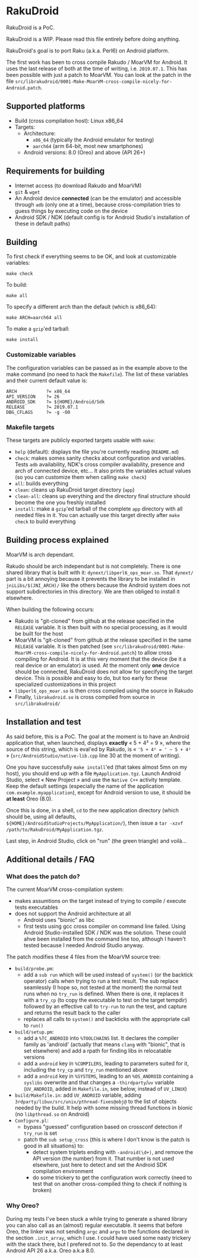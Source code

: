 # RakuDroid

RakuDroid is a PoC.

RakuDroid is a WIP. Please read this file entirely before doing anything.

RakuDroid's goal is to port Raku (a.k.a. Perl6) on Android platform.

The first work has been to cross compile Rakudo / MoarVM for Android. It uses the last release of both at the time of writing, i.e. `2019.07.1`. This has been possible with just a patch to MoarVM. You can look at the patch in the file `src/librakudroid/0001-Make-MoarVM-cross-compile-nicely-for-Android.patch`.

## Supported platforms

* Build (cross compilation host): Linux x86_64
* Targets:
  * Architecture:
	* `x86_64` (typically the Android emulator for testing)
	* `aarch64` (arm 64-bit, most new smartphones)
  * Android versions: 8.0 (Oreo) and above (API 26+)

## Requirements for building

* Internet access (to download Rakudo and MoarVM)
* `git` & `wget`
* An Android device **connected** (can be the emulator) and accessible through `adb` (only one at a time), because cross-compilation tries to guess things by executing code on the device
* Android SDK / NDK (default config is for Android Studio's installation of these in default paths)

## Building

To first check if everything seems to be OK, and look at customizable variables:

	make check

To build:

	make all

To specify a different arch than the default (which is x86_64):

	make ARCH=aarch64 all

To make a `gzip`'ed tarball:

	make install

### Customizable variables

The configuration variables can be passed as in the example above to the make command (no need to hack the `Makefile`). The list of these variables and their current default value is:

```make
ARCH           ?= x86_64
API_VERSION    ?= 26
ANDROID_SDK    ?= ${HOME}/Android/Sdk
RELEASE        ?= 2019.07.1
DBG_CFLAGS     ?= -g -O0
```

### Makefile targets

These targets are publicly exported targets usable with `make`:
* `help` (default): displays the file you're currently reading (`README.md`)
* `check`: makes somes sanity checks about configuration and variables. Tests `adb` availability, NDK's cross compiler availability, presence and arch of connected device, etc… It also prints the variables actual values (so you can customize them when calling `make check`)
* `all`: builds everything
* `clean`: cleans up RakuDroid target directory (`app`)
* `clean-all`: cleans up everything and the directory final structure should become the one you freshly installed
* `install`: make a `gzip`'ed tarball of the complete `app` directory with all needed files in it. You can actually use this target directly after `make check` to build everything

## Building process explained

MoarVM is arch dependant.

Rakudo should be arch independant but is not completely. There is one shared library that is built with it: `dynext/libperl6_ops_moar.so`. That `dynext/` part is a bit annoying because it prevents the library to be installed in `jniLibs/$(JNI_ARCH)/` like the others because the Android system does not support subdirectories in this directory. We are then obliged to install it elsewhere.

When building the following occurs:
* Rakudo is "git-cloned" from github at the release specified in the `RELEASE` variable. It is then built with no special processing, as it would be built for the host
* MoarVM is "git-cloned" from github at the release specified in the same `RELEASE` variable. It is then patched (see `src/librakudroid/0001-Make-MoarVM-cross-compile-nicely-for-Android.patch`) to allow cross compiling for Android. It is at this very moment that the device (be it a real device or an emulator) is used. At the moment only **one** device should be connected, RakuDroid does not allow for specifying the target device. This is possible and easy to do, but too early for these specialized customizations in this project
* `libperl6_ops_moar.so` is then cross compiled using the source in Rakudo
* Finally, `librakudroid.so` is cross compiled from source in `src/librakudroid/`

## Installation and test

As said before, this is a PoC. The goal at the moment is to have an Android application that, when launched, displays **exactly** « 5 + 4² = 9 », where the source of this string, which is eval'ed by Rakudo, is « `'5 + 4² = ' ~ 5 + 4²` » (`src/AndroidStudio/native-lib.cpp` line 30 at the moment of writing).

One you have successfully `make install`'ed (that takes almost 5mn on my host), you should end up with a file `MyApplication.tgz`. Launch Android Studio, select « New Project » and use the `Native C++` activity template. Keep the default settings (especially the name of the application `com.example.myapplication`), except for Android version to use, it should be **at least** Oreo (8.0).

Once this is done, in a shell, `cd` to the new application directory (which should be, using all defaults, `${HOME}/AndroidStudioProjects/MyApplication/`), then issue a `tar -xzvf /path/to/RakuDroid/MyApplication.tgz`.

Last step, in Android Studio, click on "run" (the green triangle) and voilà…

## Additional details / FAQ

### What does the patch do?

The current MoarVM cross-compilation system:
* makes assumtions on the target instead of trying to compile / execute tests executables
* does not support the Android architecture at all
  * Android uses "bionic" as libc
  * first tests using gcc cross compiler on command line failed. Using Android Studio-installed SDK / NDK was the solution. These could ahve been installed from the command line too, although I haven't tested because I needed Android Studio anyway.

The patch modifies these 4 files from the MoarVM source tree:
* `build/probe.pm`:
  * add a `sub run` which will be used instead of `system()` (or the backtick operator) calls when trying to run a test result. The sub replace seamlessly (I hope so, not tested at the moment) the normal test runs when no `try_run` is defined. When there is one, it replaces it with a `try_cp` (to copy the executable to test on the target tempdir) followed by an effective call to `try-run` to run the test, and capture and returns the result back to the caller
  * replaces all calls to `system()` and backticks with the appropriate call to `run()`
* `build/setup.pm`:
  * add a `%TC_ANDROID` into `%TOOLCHAINS` list. It declares the compiler family as 'android' (actually that means `clang` with "bionic", that is set elsewhere) and add a rpath for finding libs in relocatable versions
  * add a `android` key in `%COMPILERS`, leading to parameters suited for it, including the `try_cp` and `try_run` mentioned above
  * add a `android` key in `%SYSTEMS`, leading to an `%OS_ANDROID` containing a `syslibs` overwrite and that changes a `-thirdparty`/`uv` variable (`UV_ANDROID`, added in `Makefile.in`, see below, instead of `UV_LINUX`)
* `build/Makefile.in`: add `UV_ANDROID` variable, adding `3rdparty/libuv/src/unix/pthread-fixes@obj@` to the list of objects needed by the build. It help with some missing thread functions in bionic (no `libpthread.so` on Android)
* `Configure.pl`:
  * bypass "guessed" configuration based on crossconf detection if `try_run` is set
  * patch the `sub setup_cross` (this is where I don't know is the patch is good in all situations) to:
	* detect system triplets ending with `-android(\d+)`, and remove the API version (the number) from it. That number is not used elsewhere, just here to detect and set the Android SDK compilation environment
	* do some trickery to get the configuration work correctly (need to test that on another cross-compiled thing to check if nothing is broken)

### Why Oreo?

During my tests I've been stuck a while trying to generate a shared library you can also call as an (almost) regular executable. It seems that before Oreo, the linker was not sending `argc` and `argv` to the functions declared in the section `.init_array`, which I use. I could have used some nasty trickery with the stack there, but I prefered not to. So the dependancy to at least Android API 26 a.k.a. Oreo a.k.a 8.0.
